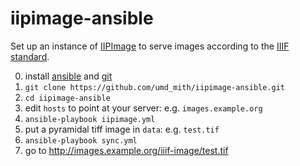 # iipimage-ansible

Set up an instance of [IIPImage](http://iipimage.sourceforge.net/) to serve
images according to the [IIIF standard](http://iiif.io/).

0. install [ansible] and [git]
1. `git clone https://github.com/umd_mith/iipimage-ansible.git`
2. `cd iipimage-ansible`
2. edit `hosts` to point at your server: e.g. `images.example.org`
3. `ansible-playbook iipimage.yml`
4. put a pyramidal tiff image in `data`: e.g. `test.tif`
5. `ansible-playbook sync.yml`
6. go to http://images.example.org/iiif-image/test.tif

[ansible]: https://www.ansible.com/
[git]: https://github.com/trevormunoz/automation/tree/master/iiif-server
